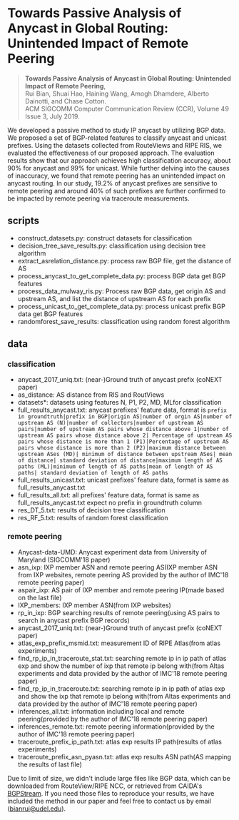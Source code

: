 # Towards Passive Analysis of Anycast in Global Routing: Unintended Impact of Remote Peering


> **Towards Passive Analysis of Anycast in Global Routing: Unintended Impact of Remote Peering**,<br>
> Rui Bian, Shuai Hao, Haining Wang, Amogh Dhamdere, Alberto Dainotti, and Chase Cotton.<br>
> ACM SIGCOMM Computer Communication Review (CCR), Volume 49 Issue 3, July 2019.


We developed a passive method to study IP anycast by utilizing BGP data.
We proposed a set of BGP-related features to classify anycast and unicast prefixes. Using the datasets collected from RouteViews and RIPE RIS, we evaluated the effectiveness of our proposed approach. The evaluation results show that 
our approach achieves high classification accuracy, about 90\% for anycast and 99\% for unicast. While further delving into the causes of inaccuracy, we found that remote peering has an unintended impact on anycast routing.  In our study, 19.2\% of anycast prefixes are sensitive to remote peering and around 40\% of such prefixes are further confirmed to be impacted by remote peering via traceroute measurements. 



## scripts
- construct_datasets.py: construct datasets for classification
- decision_tree_save_results.py: classification using decision tree algorithm
- extract_asrelation_distance.py: process raw BGP file, get the distance of AS
- process_anycast_to_get_complete_data.py: process BGP data get BGP features
- process_data_mulway_ris.py: Process raw BGP data, get origin AS and upstream AS, and list the distance of upstream AS for each prefix
- process_unicast_to_get_complete_data.py: process unicast prefix BGP data get BGP features
- randomforest_save_results: classification using random forest algorithm

## data
### classification
- anycast_2017_uniq.txt: (near-)Ground truth of anycast prefix (coNEXT paper)
- as_distance: AS distance from RIS and RoutViews
- datasets*: datasets  using features N, P1, P2, MD, MLfor classification
- full_results_anycast.txt: anycast prefixes' feature data, format is `prefix in groundtruth|prefix in BGP|origin AS|number of orgin AS|number of upstream AS (N)|number of collectors|number of upstream AS pairs|number of upstream AS pairs whose distance above 1|number of upstream AS pairs whose distance above 2| Percentage of upstream AS pairs whose distance is more than 1 (P1)|Percentage of upstream AS pairs whose distance is more than 2 (P2)|maximum distance between upstream ASes (MD)| minimum of distance between upstream ASes| mean of distance| standard deviation of distance|maximum length of AS paths (ML)|minimum of length of AS paths|mean of length of AS paths| standard deviation of length of AS paths`
- full_results_unicast.txt: unicast prefixes' feature data, format is same as full_results_anycast.txt
- full_results_all.txt: all prefixes' feature data, format is same as full_results_anycast.txt expect no prefix in groundtruth column
- res_DT_5.txt: results of decision tree classification
- res_RF_5.txt: results of random forest classification

### remote peering
- Anycast-data-UMD: Anycast experiment data from University of Maryland (SIGCOMM'18 paper)
- asn_ixp: IXP member ASN and remote peering AS(IXP member ASN from IXP websites, remote peering AS provided by the author of IMC'18 remote peering paper)
- aspair_ixp: AS pair of IXP member and remote peering IP(made based on the last file)
- IXP_members: IXP member ASN(from IXP websites)
- rp_in_ixp: BGP searching results of remote peering(using AS pairs to search in anycast prefix BGP records)
- anycast_2017_uniq.txt: (near-)Ground truth of anycast prefix (coNEXT paper)
- atlas_exp_prefix_msmid.txt: measurement ID of RIPE Atlas(from atlas experiments)
- find_rp_ip_in_traceroute_stat.txt: searching remote ip in ip path of atlas exp and show the number of ixp that remote ip belong with(from Altas experiments and data provided by the author of IMC'18 remote peering paper)
- find_rp_ip_in_traceroute.txt: searching remote ip in ip path of atlas exp and show the ixp that remote ip belong with(from Altas experiments and data provided by the author of IMC'18 remote peering paper)
- inferences_all.txt: information including local and remote peering(provided by the author of IMC'18 remote peering paper)
- inferences_remote.txt: remote peering information(provided by the author of IMC'18 remote peering paper)
- traceroute_prefix_ip_path.txt: atlas exp results IP path(results of atlas experiments)
- traceroute_prefix_asn_pyasn.txt: atlas exp results ASN path(AS mapping the results of last file)

Due to limit of size, we didn't include large files like BGP data, which can be downloaded from RouteView/RIPE NCC, or retrieved from CAIDA's [BGPStream](https://bgpstream.caida.org/). If you need those files to reproduce your results, we have included the method in our paper and feel free to contact us by email (bianrui@udel.edu).
